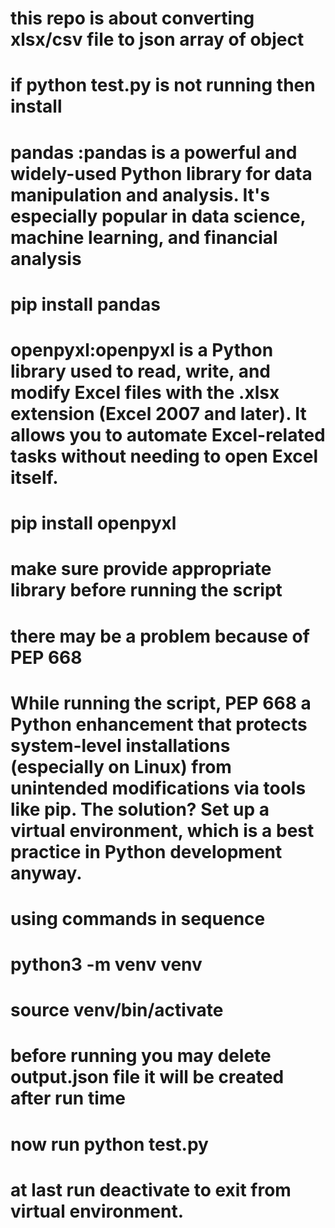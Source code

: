 # this repo is about converting xlsx/csv file to json array of object 

# if python test.py is not running then install 

# pandas :pandas is a powerful and widely-used Python library for data manipulation and analysis. It's especially popular in data science, machine learning, and financial analysis
# pip install pandas 

# openpyxl:openpyxl is a Python library used to read, write, and modify Excel files with the .xlsx extension (Excel 2007 and later). It allows you to automate Excel-related tasks without needing to open Excel itself.
#  pip install openpyxl    

# make sure provide appropriate library before running the script

# there may be a problem because of PEP 668
# While running the script, PEP 668 a Python enhancement that protects system-level installations (especially on Linux) from unintended modifications via tools like pip. The solution? Set up a virtual environment, which is a best practice in Python development anyway.

# using commands in sequence
# python3 -m venv venv
# source venv/bin/activate

# before running you may delete output.json file it will be created after run time
# now run python test.py

# at last run deactivate to exit from virtual environment.
